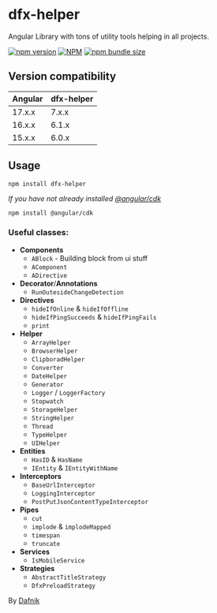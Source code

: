 # dfx-helper

Angular Library with tons of utility tools helping in all projects.

[![npm version](https://badge.fury.io/js/dfx-helper.svg)](https://npmjs.org/package/dfx-helper)
[![NPM](https://img.shields.io/npm/dw/dfx-helper?logo=npm)](https://npmjs.org/package/dfx-helper)
[![npm bundle size](https://img.shields.io/bundlephobia/min/dfx-helper?cacheSeconds=86400)](https://npmjs.org/package/dfx-helper)

## Version compatibility

| Angular | dfx-helper |
| ------- | ---------- |
| 17.x.x  | 7.x.x      |
| 16.x.x  | 6.1.x      |
| 15.x.x  | 6.0.x      |

## Usage

```shell
npm install dfx-helper
```

_If you have not already installed [@angular/cdk](https://material.angular.io/cdk)_

```shell
npm install @angular/cdk
```

### Useful classes:

- **Components**
  - `ABlock` - Building block from ui stuff
  - `AComponent`
  - `ADirective`
- **Decorator**/**Annotations**
  - `RunOutesideChangeDetection`
- **Directives**
  - `hideIfOnline` & `hideIfOffline`
  - `hideIfPingSucceeds` & `hideIfPingFails`
  - `print`
- **Helper**
  - `ArrayHelper`
  - `BrowserHelper`
  - `ClipboradHelper`
  - `Converter`
  - `DateHelper`
  - `Generator`
  - `Logger` / `LoggerFactory`
  - `Stopwatch`
  - `StorageHelper`
  - `StringHelper`
  - `Thread`
  - `TypeHelper`
  - `UIHelper`
- **Entities**
  - `HasID` & `HasName`
  - `IEntity` & `IEntityWithName`
- **Interceptors**
  - `BaseUrlInterceptor`
  - `LoggingInterceptor`
  - `PostPutJsonContentTypeInterceptor`
- **Pipes**
  - `cut`
  - `implode` & `implodeMapped`
  - `timespan`
  - `truncate`
- **Services**
  - `IsMobileService`
- **Strategies**
  - `AbstractTitleStrategy`
  - `DfxPreloadStrategy`

By [Dafnik](https://dafnik.me)
